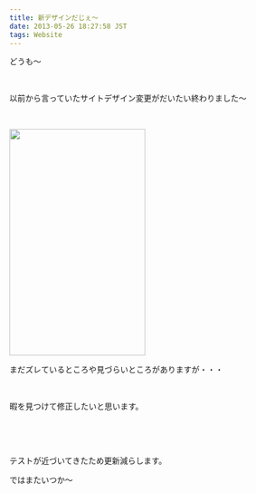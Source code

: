 ```yaml
---
title: 新デザインだじぇ〜
date: 2013-05-26 18:27:58 JST
tags: Website
---
```

<p>どうも〜</p>
<p>&nbsp;</p>
<p>以前から言っていたサイトデザイン変更がだいたい終わりました〜</p>
<p>&nbsp;</p>
<p><img src="https://lh4.googleusercontent.com/-J9yqLiCRyW8/UaHTXNbGb6I/AAAAAAAACKc/qEM6AysXzFc/s400/Screenshot_2013-05-26-17-58-05.png" height="400" width="240" /></p>
<p>まだズレているところや見づらいところがありますが・・・</p>
<p>&nbsp;</p>
<p>暇を見つけて修正したいと思います。</p>
<p>&nbsp;</p>
<p>&nbsp;</p>
<p>テストが近づいてきたため更新減らします。</p>
<p>ではまたいつか〜</p>
